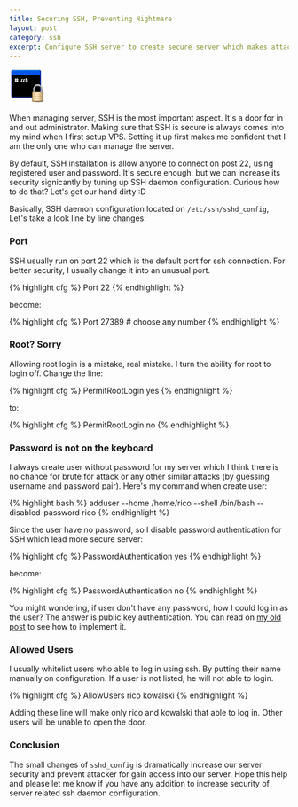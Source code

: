 ```yaml
---
title: Securing SSH, Preventing Nightmare
layout: post
category: ssh
excerpt: Configure SSH server to create secure server which makes attackers go away.
---
```


<img src="/img/ssh.png" alt="ssh" class="right">

When managing server, SSH is the most important aspect. It's a door for in and out administrator. Making sure that SSH is secure is always comes into my mind when I first setup VPS. Setting it up first makes me confident that I am the only one who can manage the server.

By default, SSH installation is allow anyone to connect on post 22, using registered user and password. It's secure enough, but we can increase its security signicantly by tuning up SSH daemon configuration. Curious how to do that? Let's get our hand dirty :D

Basically, SSH daemon configuration located on `/etc/ssh/sshd_config`, Let's take a look line by line changes:

### Port

SSH usually run on port 22 which is the default port for ssh connection. For better security, I usually change it into an unusual port.

{% highlight cfg %}
Port 22
{% endhighlight %}

become:

{% highlight cfg %}
Port 27389 # choose any number
{% endhighlight %}

### Root? Sorry

Allowing root login is a mistake, real mistake. I turn the ability for root to login off. Change the line:

{% highlight cfg %}
PermitRootLogin yes
{% endhighlight %}

to:

{% highlight cfg %}
PermitRootLogin no
{% endhighlight %}

### Password is not on the keyboard

I always create user without password for my server which I think there is no chance for brute for attack or any other similar attacks (by guessing username and password pair). Here's my command when create user:

{% highlight bash %}
adduser --home /home/rico --shell /bin/bash --disabled-password rico
{% endhighlight %}

Since the user have no password, so I disable password authentication for SSH which lead more secure server:

{% highlight cfg %}
PasswordAuthentication yes
{% endhighlight %}

become:

{% highlight cfg %}
PasswordAuthentication no
{% endhighlight %}

You might wondering, if user don't have any password, how I could log in as the user? The answer is public key authentication. You can read on <a href="/2009/08/passwordless-ssh-on-site5/">my old post</a> to see how to implement it.

### Allowed Users

I usually whitelist users who able to log in using ssh. By putting their name manually on configuration. If a user is not listed, he will not able to login.

{% highlight cfg %}
AllowUsers rico kowalski
{% endhighlight %}

Adding these line will make only rico and kowalski that able to log in. Other users will be unable to open the door.

### Conclusion

The small changes of `sshd_config` is dramatically increase our server security and prevent attacker for gain access into our server. Hope this help and please let me know if you have any addition to increase security of server related ssh daemon configuration.
